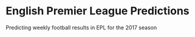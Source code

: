 # English Premier League Predictions
Predicting weekly football results in EPL for the 2017 season

